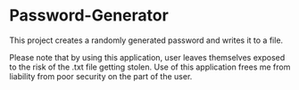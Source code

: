 # Password-Generator

This project creates a randomly generated password and writes it to a file.

Please note that by using this application, user leaves themselves exposed to the risk of the .txt file getting stolen. Use of this application frees me from liability from poor security on the part of the user.
